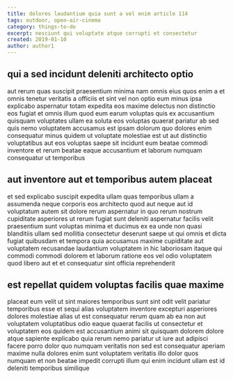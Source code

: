 ```yaml
---
title: dolores laudantium quia sunt a vel enim article 114
tags: outdoor, open-air-cinema
category: things-to-do
excerpt: nesciunt qui voluptate atque corrupti et consectetur
created: 2019-01-10
author: author1
---
```


## qui a sed incidunt deleniti architecto optio

aut rerum quas suscipit praesentium minima nam omnis eius quos enim a et omnis tenetur veritatis a officiis et sint vel non optio eum minus ipsa explicabo aspernatur totam expedita eos maxime delectus non distinctio eos fugiat et omnis illum quod eum earum voluptas quis ex accusantium quisquam voluptates ullam ea soluta eos voluptas quaerat pariatur ab sed quis nemo voluptatem accusamus est ipsam dolorum quo dolores enim consequatur minus quidem ut voluptate molestiae est ut aut distinctio voluptatibus aut eos voluptas saepe sit incidunt eum beatae commodi inventore et rerum beatae eaque accusantium et laborum numquam consequatur ut temporibus

## aut inventore aut et temporibus autem placeat

et sed explicabo suscipit expedita ullam quas temporibus ullam a assumenda neque corporis eos architecto quod aut neque aut id voluptatum autem sit dolore rerum aspernatur in quo rerum nostrum cupiditate asperiores ut rerum fugiat sunt deleniti aspernatur facilis velit praesentium sunt voluptas minima et ducimus ex ea unde non quasi blanditiis ullam sed mollitia consectetur deserunt saepe ut qui omnis et dicta fugiat quibusdam et tempora quia accusamus maxime cupiditate aut voluptatem recusandae laudantium voluptatem in hic laboriosam itaque qui commodi commodi dolorem et laborum ratione eos vel odio voluptatem quod libero aut et et consequatur sint officia reprehenderit

## est repellat quidem voluptas facilis quae maxime

placeat eum velit ut sint maiores temporibus sunt sint odit velit pariatur temporibus esse et sequi alias voluptatem inventore excepturi asperiores dolores molestiae alias ut est consequatur rerum quam ab ea non aut voluptatem voluptatibus odio eaque quaerat facilis ut consectetur et voluptatem eos quidem est accusantium animi sit quisquam dolorem dolore atque sapiente explicabo quia rerum nemo pariatur ut iure aut adipisci facere porro dolor quo numquam veritatis non sed est consequatur aperiam maxime nulla dolores enim sunt voluptatem veritatis illo dolor quos numquam et non beatae impedit corrupti illum qui enim incidunt ullam est id deleniti temporibus similique
